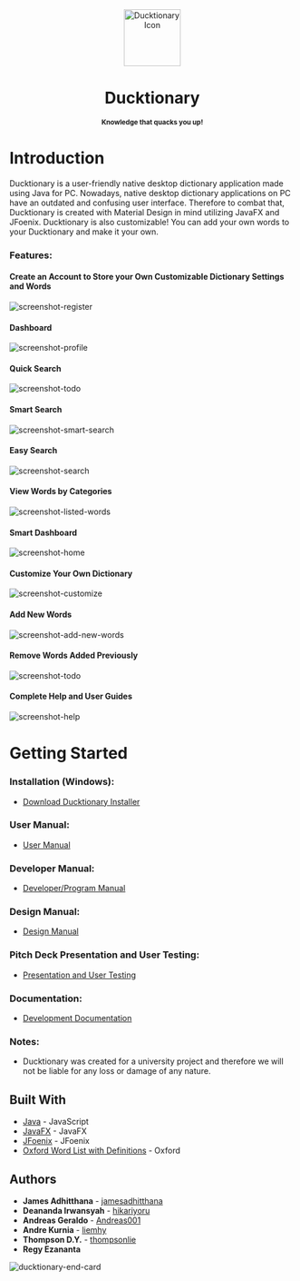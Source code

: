 <div align="center">
<img src="https://raw.githubusercontent.com/jamesadhitthana/Ducktionary/main/Ducktionary%20Source%20Code/src/application/images/justtheduck.png?token=AINQE24P52KQVWGE5ACO7A27Q2W2Q" alt="Ducktionary Icon" width="100" height="100">
<h1 >Ducktionary</h1>
<p ><sup><b>Knowledge that quacks you up! </b></sup></p>
</div>

# Introduction

Ducktionary is a user-friendly native desktop dictionary application made using Java for PC. Nowadays, native desktop dictionary applications on PC have an outdated and confusing user interface. Therefore to combat that, Ducktionary is created with Material Design in mind utilizing JavaFX and JFoenix. Ducktionary is also customizable! You can add your own words to your Ducktionary and make it your own.

### Features:

#### Create an Account to Store your Own Customizable Dictionary Settings and Words

![screenshot-register](https://raw.githubusercontent.com/jamesadhitthana/Ducktionary/main/Documentation/Screenshots/register-login.gif?token=AINQE2ZJ73ENFKMSNFGSMX27Q27CS)

#### Dashboard

![screenshot-profile](https://raw.githubusercontent.com/jamesadhitthana/Ducktionary/main/Documentation/Screenshots/ducktour-profile.gif?token=AINQE24OUO6KBHDDHLOOZL27Q26XC)

#### Quick Search

![screenshot-todo](https://raw.githubusercontent.com/jamesadhitthana/Ducktionary/main/Documentation/Screenshots/search.gif?token=AINQE23IUAHNJT3MZ7CMDJK7Q27HA)

#### Smart Search

![screenshot-smart-search](https://raw.githubusercontent.com/jamesadhitthana/Ducktionary/main/Documentation/Screenshots/auto-fill%20search.gif?token=AINQE24AADXCXKDMC7LXAWS7Q26QO)

#### Easy Search

![screenshot-search](https://raw.githubusercontent.com/jamesadhitthana/Ducktionary/main/Documentation/Screenshots/ducktour-search.gif?token=AINQE26FH7X2MYOWPXCC6GS7Q27BK)

#### View Words by Categories

![screenshot-listed-words](https://raw.githubusercontent.com/jamesadhitthana/Ducktionary/main/Documentation/Screenshots/listed%20words.gif?token=AINQE23JYB5NB6SE7R63R7S7Q26YW)

#### Smart Dashboard

![screenshot-home](https://raw.githubusercontent.com/jamesadhitthana/Ducktionary/main/Documentation/Screenshots/ducktour-home.gif?token=AINQE23VUQV2HPYCZJ6PHMK7Q2544)

#### Customize Your Own Dictionary

![screenshot-customize](https://raw.githubusercontent.com/jamesadhitthana/Ducktionary/main/Documentation/Screenshots/ducktour-customize.gif?token=AINQE25NHPIECTXONHWBA7S7Q26TI)

#### Add New Words

![screenshot-add-new-words](https://raw.githubusercontent.com/jamesadhitthana/Ducktionary/main/Documentation/Screenshots/add%20new%20words.gif?token=AINQE23R4YZUVKYM4C2XSVS7Q26O4)

#### Remove Words Added Previously

![screenshot-todo](https://raw.githubusercontent.com/jamesadhitthana/Ducktionary/main/Documentation/Screenshots/remove%20words.gif?token=AINQE27YF7KU57EB6LOCVX27Q27GM)

#### Complete Help and User Guides

![screenshot-help](https://raw.githubusercontent.com/jamesadhitthana/Ducktionary/main/Documentation/Screenshots/ducktour-help.gif?token=AINQE2YTI5AQIP3FWF5YT3C7Q26WG)

# Getting Started

### Installation (Windows):

- [Download Ducktionary Installer](https://github.com/jamesadhitthana/Ducktionary/raw/main/DucktionarySetup.exe)

### User Manual:

- [User Manual](https://github.com/jamesadhitthana/Ducktionary/raw/main/Documentation/User%20Manual/User%20Manual%20Ducktionary.pdf)

### Developer Manual:

- [Developer/Program Manual](https://github.com/jamesadhitthana/Ducktionary/raw/main/Documentation/Program%20Manual/Program%20Manual%20Ducktionary%20Final.pdf)

### Design Manual:

- [Design Manual](https://github.com/jamesadhitthana/Ducktionary/raw/main/Documentation/Design%20Manual/Design%20Manual%20Ducktionary.pdf)

### Pitch Deck Presentation and User Testing:

- [Presentation and User Testing](https://github.com/jamesadhitthana/Ducktionary/raw/main/Documentation/Ducktionary%20Final%20Presentation.pdf)

### Documentation:

- [Development Documentation](https://github.com/jamesadhitthana/Ducktionary/raw/main/Documentation/HCI%20-%20Literature%20Review%20and%20Work%20Divisions.pdf)

### Notes:

- Ducktionary was created for a university project and therefore we will not be liable for any loss or damage of any nature.

## Built With

- [Java](https://www.java.com/en/download/) - JavaScript
- [JavaFX](https://openjfx.io/) - JavaFX
- [JFoenix](http://www.jfoenix.com/) - JFoenix
- [Oxford Word List with Definitions](https://gist.github.com/MarvinJWendt/f7b7aca357778972040234cae7985db8#file-oxford-word-list-with-definition-txt) - Oxford

## Authors

- **James Adhitthana** - [jamesadhitthana](https://github.com/jamesadhitthana)
- **Deananda Irwansyah** - [hikariyoru](https://github.com/hikariyoru)
- **Andreas Geraldo** - [Andreas001](https://github.com/Andreas001)
- **Andre Kurnia** - [liemhy](https://github.com/liemhy)
- **Thompson D.Y.** - [thompsonlie](https://github.com/thompsonlie)
- **Regy Ezananta**

![ducktionary-end-card](https://raw.githubusercontent.com/jamesadhitthana/Ducktionary/main/Ducktionary%20Source%20Code/src/application/images/about%20us.jpg?token=AINQE27MYUK4B44L7UQKZJC7Q2WQE)
